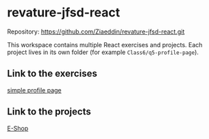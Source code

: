 # revature-jfsd-react

Repository: https://github.com/Ziaeddin/revature-jfsd-react.git

This workspace contains multiple React exercises and projects. Each project lives in its own folder (for example `Class6/q5-profile-page`).

## Link to the exercises

[simple profile page](FSD/exercises/class6/q5-profile-page-app)

## Link to the projects

[E-Shop](FSD/projects/eshop-app)

